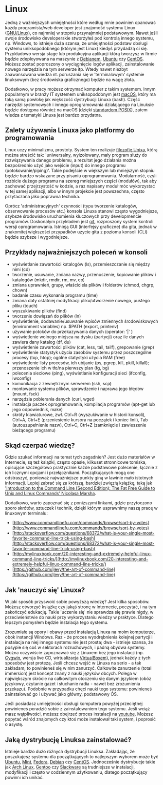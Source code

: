 # Linux

Jedną z ważniejszych umiejętności które według mnie powinien opanować każdy programista/web developer jest znajomość systemu Linux ([GNU/Linux](https://en.wikipedia.org/wiki/GNU/Linux_naming_controversy)), co najmniej w stopniu przynajmniej podstawowym. Nawet jeśli swoje środowisko developerskie stworzyłeś pod kontrolą innego systemu, np. Windows, to istnieje duża szansa, że umiejętności podstaw obsługi systemu uniksopodobnego (którym jest Linux) kiedyś przydadzą ci się. Przykładowo wersja stage lub produkcyjna aplikacji którą tworzysz w firmie będzie zdeployowana na maszynie z [Debianem](https://www.debian.org/), [Ubuntu](https://www.ubuntu.com/) czy [CentOS](https://www.centos.org/). Możesz zostać poproszony o wyciągnięcie logów aplikacji, zainstalowanie nowego narzędzia na tym serwerze itp. Wtedy nawet niezbyt zaawansowana wiedza nt. poruszania się w 'terminalowym' systemie linuksowym (bez środowiska graficznego) będzie na wagę złota.

Dodatkowo, w pracy możesz otrzymać komputer z takim systemem. Innym popularnym w branży IT systemem uniksopodobnym jest [macOS](https://en.wikipedia.org/wiki/MacOS), który ma taką samą powłokę jak większość dystrybucji Linuxa (bash). Część narzędzi systemowych i innego oprogramowania działającego na Linuksie będzie dostępna również na macOS (dzięki [standardom POSIX](https://en.wikipedia.org/wiki/POSIX)), zatem wiedza z tematyki Linuxa jest bardzo przydatna.

## Zalety używania Linuxa jako platformy do programowania

Linux uczy minimalizmu, prostoty. System ten realizuje [filozofię Unixa](https://en.wikipedia.org/wiki/Unix_philosophy), którą można streścić tak: 'uniwersalny, wyizolowany, mały program służy do rozwiązywania danego problemu, a rezultat jego działania można bezpośrednio użyć jako wejście (input) do innego programu (potokowanie/piping)'. Takie podejście w większym lub mniejszym stopniu będzie bardzo wskazane przy pisaniu oprogramowania. Modularność, czyli rozbicie dużego programu na szereg mniejszych części (modułów), tak aby zachować przejrzystość w kodzie, a raz napisany moduł móc wykorzystać w tej samej aplikacji, albo w innym projekcie jest powszechna, często przytaczana jako poprawna technika.

Oprócz 'administracyjnych' czynności (typu tworzenie katalogów, obserwowanie procesów etc.) konsola Linuxa stanowi często wygodniejsze, szybsze środowisko uruchomienia kluczowych przy developmencie programów. Doskonałym przykładem jest [git](https://git-scm.com/), rozproszony system kontroli wersji oprogramowania. Istnieją GUI (interfejsy graficzne) dla gita, jednak w znakomitej większości przypadków użycie gita z poziomu konsoli (CLI) będzie szybsze i wygodniejsze.

## Przykłady najważniejszych poleceń w konsoli

- wyświetlanie zawartości katalogów (ls), przemieszczanie się między nimi (cd)
- tworzenie, usuwanie, zmiana nazwy, przenoszenie, kopiowanie plików i katalogów (mkdir, rmdir, rm, mv, cp)
- zmiana uprawnień, grupy, właściciela plików i folderów (chmod, chgrp, chown)
- badanie czasu wykonania programu (time)
- zmiana daty ostatniej modyfikacji pliku/utworzenie nowego, pustego pliku (touch)
- wyszukiwanie plików (find)
- tworzenie dowiązań do plików (ln)
- wyświetlenie, dodawanie/usuwanie wpisów zmiennych środowiskowych (environment variables) np. $PATH (export, printenv)
- używanie potoków do przekazywania danych (operator: '|' )
- wyświetlenie wolnego miejsca na dysku (partycji) oraz ile danych zawiera dany katalog (df, du)
- wyświetlenie zawartości plików (cat, less, tail, tailf), grepowanie (grep)
- wyświetlenie statystyk użycia zasobów systemu przez poszczególne procesy (top, htop); ogólne statystyki użycia RAM (free)
- wyświetlenie listy procesów, ich ubijanie (ps, pgrep, kill, pkill, killall); przenoszenie ich w tło/na pierwszy plan (fg, bg)
- polecenia sieciowe (ping), wyświetlanie konfiguracji sieci (ifconfig, iwconfig)
- komunikacja z zewnętrznym serwerem (ssh, scp)
- montowanie systemu plików, sprawdzenie i naprawa jego błędów (mount, fsck)
- narzędzia pobierania danych (curl, wget)
- instalacja paczek oprogramowania, kompilacja programów (apt-get lub jego odpowiednik, make)
- skróty klawiaturowe, zwł. Ctrl+R (wyszukiwanie w historii konsoli), Ctrl+A, Ctrl+E (przeniesienie kursora na początek i koniec linii), Tab (autouzupełnienie nazw), Ctrl+C, Ctrl+Z (zamknięcie i zawieszenie bieżącego programu)

## Skąd czerpać wiedzę?

Gdzie szukać informacji na temat tych zagadnień? Jest dużo materiałów w Internecie, są też książki, często opasłe, kilkuset stronnicowe tomiska, opisujące szczegółowo praktycznie każde podstawowe polecenie, łącznie z ich licznymi opcjami i przełącznikami. Początkujących mogą one odstraszyć, ponieważ najważniejsze punkty giną w lawinie mało istotnych informacji. Lepiej zabrać się za krótszą, bardziej zwięzłą książkę, taką jak ['Introduction to the Command Line (Second Edition): The Fat Free Guide to Unix and Linux Commands' Nicolasa Marsha](https://www.amazon.com/Introduction-Command-Line-Second-Commands/dp/1450588301).

Dodatkowo, warto zapoznać się z poniższymi linkami, gdzie przytoczono sporo skrótów, sztuczek i technik, dzięki którym usprawnimy naszą pracę w linuxowym terminalu:

- [http://www.commandlinefu.com/commands/browse/sort-by-votes](http://www.commandlinefu.com/commands/browse/sort-by-votes)
- [http://stackoverflow.com/questions/68372/what-is-your-single-most-favorite-command-line-trick-using-bash](http://stackoverflow.com/questions/68372/what-is-your-single-most-favorite-command-line-trick-using-bash)
- [http://mylinuxbook.com/20-interesting-and-extremely-helpful-linux-command-line-tricks/](http://mylinuxbook.com/20-interesting-and-extremely-helpful-linux-command-line-tricks/)
- [https://github.com/jlevy/the-art-of-command-line](https://github.com/jlevy/the-art-of-command-line)

## Jak 'nauczyć się' Linuxa?

W jaki sposób przyswoić sobie powyższą wiedzę? Jest kilka sposobów. Możesz otworzyć książkę czy jakąś stronę w Internecie, poczytać, i na tym zakończyć edukację. Takie 'uczenie się' nie sprawdza się prawie nigdy, w przeciwieństwie do nauki przy wykorzystaniu wiedzy w praktyce. Dlatego lepszym pomysłem będzie instalacja tego systemu.

Zrozumiałe są opory i obawy przed instalacją Linuxa na moim komputerze, obok instancji Windows. Raz - że proces wyodrębnienia kolejnej partycji i instalacja na niej innego systemu nie jest prosta; dwa - istnieje szansa, że posypie się coś w sektorach rozruchowych, i padną obydwa systemy. Można oczywiście zapoznawać się z Linuxem bez jego instalacji (np. [Cygwin](https://www.cygwin.com/), wersja live CD, wirtualizacja [VirtualBoxem](https://www.virtualbox.org/)), jednak każdy z tych sposobów jest protezą. Jeśli chcesz wejść w Linuxa na serio - a tak zakładam, to powinieneś się w nim zanurzyć. Całkowite zanurzenie (total immersion) jest koncept znany z nauki języków obcych. Polega w największym skrócie na całkowitym otoczeniu się danym językiem (obóz językowy, czytanie gazet i słuchanie radia - nawet bez zrozumienia przekazu). Podobnie w przypadku chęci nauki tego systemu: powinieneś zainstalować go i używać jako główny, podstawowy OS.

Jeśli posiadasz umiejętności obsługi komputera powyżej przeciętnej powinieneś poradzić sobie z zainstalowaniem tego systemu. Jeśli wciąż masz wątpliwości, możesz obejrzeć proces instalacji na [youtube](https://www.youtube.com/). Możesz popytać wśród znajomych czy ktoś może instalował taki system, i poprosić o asystę.

## Jaką dystrybucję Linuksa zainstalować?

Istnieje bardzo dużo różnych dystrybucji Linuksa. Zakładając, że poszukujesz systemu dla początkujących to najlepszym wyborem może być [Ubuntu](https://www.ubuntu.com/), [Mint](https://www.linuxmint.com/), [Fedora](https://getfedora.org/), [Debian](https://www.debian.org/) czy [CentOS](https://www.centos.org/). Jednocześnie dystrybucje takie jak [Arch Linux](https://www.archlinux.org/), [Gentoo](https://www.gentoo.org/) czy [Slackware](http://www.slackware.com/) są trudniejsze w instalacji, modyfikacji i często w codziennym użytkowaniu, dlatego początkujący powinni ich unikać.
